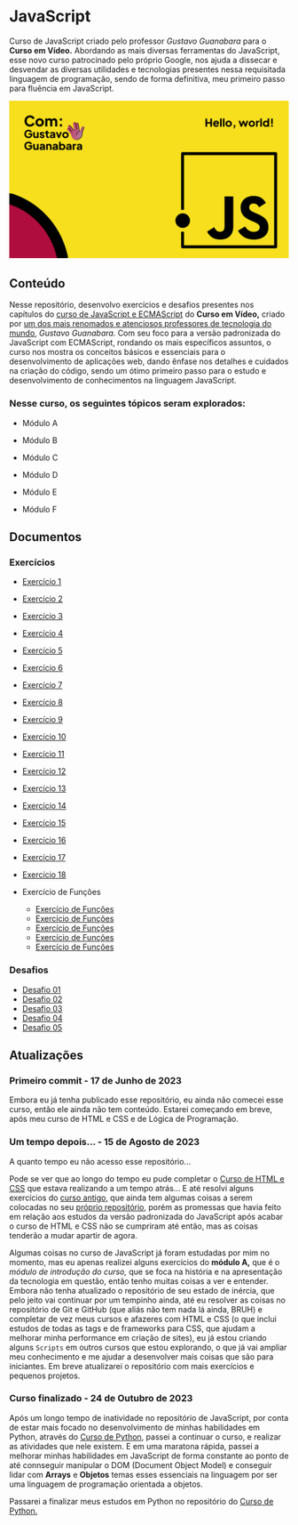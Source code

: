 # JavaScript
 Curso de JavaScript criado pelo professor *Gustavo Guanabara* para o **Curso em Vídeo.** Abordando as mais diversas ferramentas do JavaScript, esse novo curso patrocinado pelo próprio Google, nos ajuda a dissecar e desvendar as diversas utilidades e tecnologias presentes nessa requisitada linguagem de programação, sendo de forma definitiva, meu primeiro passo para fluência em JavaScript.

![Curso de JavaScript com Gustavo Guanabara](Imagens/JS%20design.png)

## Conteúdo

 Nesse repositório, desenvolvo exercícios e desafios presentes nos capítulos do <a href="https://www.youtube.com/watch?v=1-w1RfGIov4&list=PLHz_AreHm4dlsK3Nr9GVvXCbpQyHQl1o1" target="_blank" rel="noopener noreferrer">curso de JavaScript e ECMAScript</a> do **Curso em Vídeo,** criado por <a href="https://www.cursoemvideo.com/blog/dicas/professor-gustavo-guanabara-conquista-o-1o-lugar-no-github/" target="_blank" rel="noopener noreferrer">um dos mais renomados e atenciosos professores de tecnologia do mundo</a>, *Gustavo Guanabara.* Com seu foco para a versão padronizada do JavaScript com ECMAScript, rondando os mais específicos assuntos, o curso nos mostra os conceitos básicos e essenciais para o desenvolvimento de aplicações web, dando ênfase nos detalhes e cuidados na criação do código, sendo um ótimo primeiro passo para o estudo e desenvolvimento de conhecimentos na linguagem JavaScript.

 ### Nesse curso, os seguintes tópicos seram explorados:

- Módulo A

- Módulo B

- Módulo C

- Módulo D

- Módulo E

- Módulo F

## Documentos

### Exercícios

- <a href="exercicios/ex001.html" target="_blank" rel="noopener noreferrer">Exercício 1</a>
- <a href="exercicios/ex002.html" target="_blank" rel="noopener noreferrer">Exercício 2</a>
- <a href="exercicios/ex003.html" target="_blank" rel="noopener noreferrer">Exercício 3</a>
- <a href="exercicios/ex004.html" target="_blank" rel="noopener noreferrer">Exercício 4</a>
- <a href="exercicios/ex005.html" target="_blank" rel="noopener noreferrer">Exercício 5</a>
- <a href="exercicios/ex006.html" target="_blank" rel="noopener noreferrer">Exercício 6</a>
- <a href="exercicios/ex007.html" target="_blank" rel="noopener noreferrer">Exercício 7</a>
- <a href="exercicios/ex008.html" target="_blank" rel="noopener noreferrer">Exercício 8</a>
- <a href="exercicios/ex009.html" target="_blank" rel="noopener noreferrer">Exercício 9</a>
- <a href="exercicios/ex010.html" target="_blank" rel="noopener noreferrer">Exercício 10</a>
- <a href="exercicios/ex011.html" target="_blank" rel="noopener noreferrer">Exercício 11</a>
- <a href="exercicios/ex012.html" target="_blank" rel="noopener noreferrer">Exercício 12</a>
- <a href="exercicios/ex013.html" target="_blank" rel="noopener noreferrer">Exercício 13</a>
- <a href="exercicios/ex014.html" target="_blank" rel="noopener noreferrer">Exercício 14</a>
- <a href="exercicios/ex015.html" target="_blank" rel="noopener noreferrer">Exercício 15</a>
- <a href="exercicios/ex016.html" target="_blank" rel="noopener noreferrer">Exercício 16</a>
- <a href="exercicios/ex017.html" target="_blank" rel="noopener noreferrer">Exercício 17</a>
- <a href="exercicios/ex018.html" target="_blank" rel="noopener noreferrer">Exercício 18</a>

- Exercício de Funções
   * <a href="exercicios/funcao01.js" target="_blank" rel="noopener noreferrer">Exercício de Funções</a>
   * <a href="exercicios/funcao02.js" target="_blank" rel="noopener noreferrer">Exercício de Funções</a>
   * <a href="exercicios/funcao03.js" target="_blank" rel="noopener noreferrer">Exercício de Funções</a>
   * <a href="exercicios/funcao04.js" target="_blank" rel="noopener noreferrer">Exercício de Funções</a>
   * <a href="exercicios/funcao05.js" target="_blank" rel="noopener noreferrer">Exercício de Funções</a>


### Desafios

- <a href="desafios/desafio1.html" target="_blank" rel="noopener noreferrer">Desafio 01</a>
- <a href="desafios/desafio2.html" target="_blank" rel="noopener noreferrer">Desafio 02</a>
- <a href="desafios/desafio3.html" target="_blank" rel="noopener noreferrer">Desafio 03</a>
- <a href="desafios/desafio4.html" target="_blank" rel="noopener noreferrer">Desafio 04</a>
- <a href="desafios/desafio5.html" target="_blank" rel="noopener noreferrer">Desafio 05</a>

## Atualizações

### Primeiro commit - 17 de Junho de 2023

 Embora eu já tenha publicado esse repositório, eu ainda não comecei esse curso, então ele ainda não tem conteúdo. Estarei começando em breve, após meu curso de HTML e CSS e de Lógica de Programação.

 ### Um tempo depois... - 15 de Agosto de 2023

 A quanto tempo eu não acesso esse repositório...

 Pode se ver que ao longo do tempo eu pude completar o [Curso de HTML e CSS](https://github.com/LucsasL/HTML5-CSS3-PTBR) que estava realizando a um tempo atrás... E até resolvi alguns exercícios do [curso antigo,](https://youtube.com/@/cursoemvideo/) que ainda tem algumas coisas a serem colocadas no seu [próprio repositório](https://github.com/LucsasL/HTML5-CSS3-PTBR#html---curso-de-2013), porém as promessas que havia feito em relação aos estudos da versão padronizada do JavaScript após acabar o curso de HTML e CSS não se cumpriram até então, mas as coisas tenderão a mudar apartir de agora.

 Algumas coisas no curso de JavaScript já foram estudadas por mim no momento, mas eu apenas realizei alguns exercícios do **módulo A,** que é o *módulo de introdução do curso,* que se foca na história e na apresentação da tecnologia em questão, então tenho muitas coisas a ver e entender. Embora não tenha atualizado o repositório de seu estado de inércia, que pelo jeito vai continuar por um tempinho ainda, até eu resolver as coisas no repositório de Git e GitHub (que aliás não tem nada lá ainda, BRUH) e completar de vez meus cursos e afazeres com HTML e CSS (o que inclui estudos de todas as tags e de frameworks para CSS, que ajudam a melhorar minha performance em criação de sites), eu já estou criando alguns `Scripts` em outros cursos que estou explorando, o que já vai ampliar meu conhecimento e me ajudar a desenvolver mais coisas que são para iniciantes. Em breve atualizarei o repositório com mais exercícios e pequenos projetos.

 ### Curso finalizado - 24 de Outubro de 2023

 Após um longo tempo de inatividade no repositório de JavaScript, por conta de estar mais focado no desenvolvimento de minhas habilidades em Python, através do [Curso de Python](https://github.com/lucsasl/javascript-ptbr), passei a continuar o curso, e realizar as atividades que nele existem. E em uma maratona rápida, passei a melhorar minhas habilidades em JavaScript de forma constante ao ponto de até connseguir manipular o DOM (Document Object Model) e conseguir lidar com **Arrays** e **Objetos** temas esses essenciais na linguagem por ser uma linguagem de programação orientada a objetos.

 Passarei a finalizar meus estudos em Python no repositório do [Curso de Python.](https://github.com/lucsasl/python-ptbr)